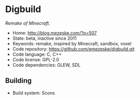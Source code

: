 # Digbuild

_Remake of Minecraft._

- Home: http://blog.mezeske.com/?p=507
- State: beta, inactive since 2011
- Keywords: remake, inspired by Minecraft, sandbox, voxel
- Code repository: https://github.com/emezeske/digbuild.git
- Code language: C, C++
- Code license: GPL-2.0
- Code dependencies: GLEW, SDL

## Building

- Build system: Scons
